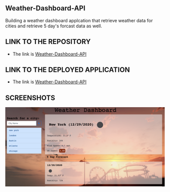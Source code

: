 ## Weather-Dashboard-API

Building a weather dashboard applcation that retrieve weather data for cities and retrieve 5 day's forcast data as well. 



## LINK TO THE REPOSITORY

- The link is [Weather-Dashboard-API](https://github.com/LShuqair/Weather-Dashboard-API)


## LINK TO THE DEPLOYED APPLICATION

- The link is [Weather-Dashboard-API](https://lshuqair.github.io/Weather-Dashboard-API/)


## SCREENSHOTS
![A Screenshot of my Project](image.png)